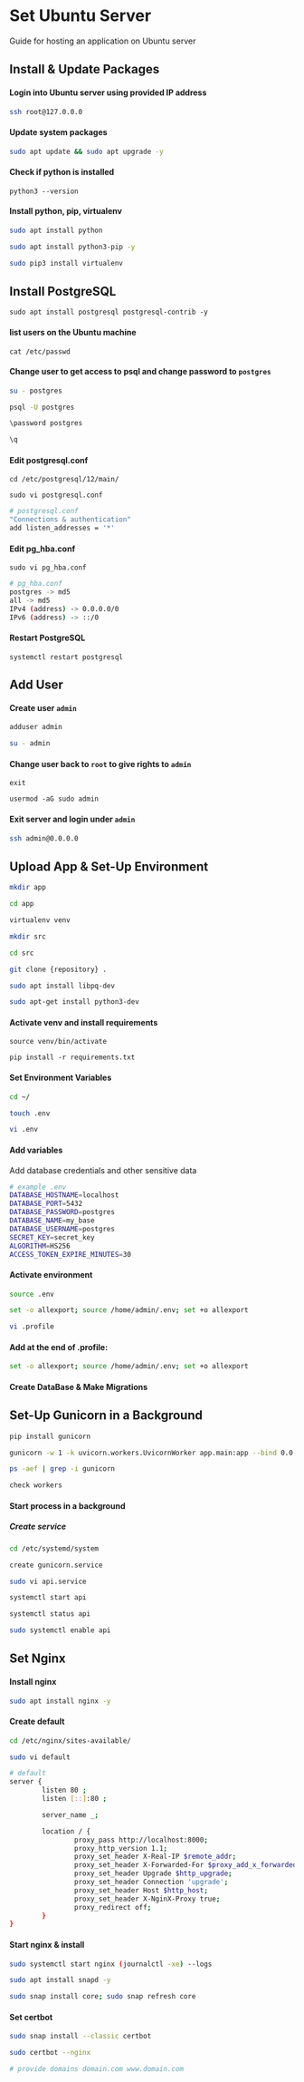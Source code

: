 # Set Ubuntu Server

Guide for hosting an application on Ubuntu server

## Install & Update Packages

#### Login into Ubuntu server using provided IP address

```bash
ssh root@127.0.0.0
```

#### Update system packages

```bash
sudo apt update && sudo apt upgrade -y
```

#### Check if python is installed

```commandline
python3 --version
```

#### Install python, pip, virtualenv

```bash
sudo apt install python

sudo apt install python3-pip -y

sudo pip3 install virtualenv
```

## Install PostgreSQL

```commandline
sudo apt install postgresql postgresql-contrib -y
```

#### list users on the Ubuntu machine

```commandline
cat /etc/passwd
```

#### Change user to get access to psql and change password to `postgres`

```bash
su - postgres

psql -U postgres

\password postgres

\q
```

#### Edit postgresql.conf

```commandline
cd /etc/postgresql/12/main/

sudo vi postgresql.conf
```

```bash
# postgresql.conf
"Connections & authentication"
add listen_addresses = '*'
```

#### Edit pg_hba.conf

```commandline
sudo vi pg_hba.conf
```

```bash
# pg_hba.conf
postgres -> md5
all -> md5
IPv4 (address) -> 0.0.0.0/0
IPv6 (address) -> ::/0
```

#### Restart PostgreSQL

```commandline
systemctl restart postgresql
```

## Add User

#### Create user `admin`

```bash
adduser admin

su - admin
```

#### Change user back to `root` to give rights to `admin`

```commandline
exit

usermod -aG sudo admin
```

#### Exit server and login under `admin`

```bash
ssh admin@0.0.0.0
```

## Upload App & Set-Up Environment

```bash
mkdir app

cd app

virtualenv venv

mkdir src

cd src

git clone {repository} .

sudo apt install libpq-dev

sudo apt-get install python3-dev
```

#### Activate venv and install requirements

```commandline
source venv/bin/activate

pip install -r requirements.txt
```

#### Set Environment Variables

```bash
cd ~/ 

touch .env

vi .env
```

#### Add variables

Add database credentials and other sensitive data

```bash
# example .env
DATABASE_HOSTNAME=localhost
DATABASE_PORT=5432
DATABASE_PASSWORD=postgres
DATABASE_NAME=my_base
DATABASE_USERNAME=postgres
SECRET_KEY=secret_key
ALGORITHM=HS256
ACCESS_TOKEN_EXPIRE_MINUTES=30
```

#### Activate environment

```bash
source .env

set -o allexport; source /home/admin/.env; set +o allexport

vi .profile
```

#### Add at the end of .profile:

```bash
set -o allexport; source /home/admin/.env; set +o allexport
```

#### Create DataBase & Make Migrations

## Set-Up Gunicorn in a Background

```bash
pip install gunicorn

gunicorn -w 1 -k uvicorn.workers.UvicornWorker app.main:app --bind 0.0.0.0:8000

ps -aef | grep -i gunicorn

check workers
```

#### Start process in a background

##### Create service

```bash
cd /etc/systemd/system

create gunicorn.service

sudo vi api.service

systemctl start api

systemctl status api

sudo systemctl enable api
```

## Set Nginx

#### Install nginx

```bash
sudo apt install nginx -y
```

#### Create default

```bash
cd /etc/nginx/sites-available/

sudo vi default
```

```bash
# default
server {
        listen 80 ;
        listen [::]:80 ;

        server_name _;

        location / {
                proxy_pass http://localhost:8000;
                proxy_http_version 1.1;
                proxy_set_header X-Real-IP $remote_addr;
                proxy_set_header X-Forwarded-For $proxy_add_x_forwarded_for;
                proxy_set_header Upgrade $http_upgrade;
                proxy_set_header Connection 'upgrade';
                proxy_set_header Host $http_host;
                proxy_set_header X-NginX-Proxy true;
                proxy_redirect off;
        }
}
```

#### Start nginx & install

```bash
sudo systemctl start nginx (journalctl -xe) --logs

sudo apt install snapd -y

sudo snap install core; sudo snap refresh core
```

#### Set certbot


```bash
sudo snap install --classic certbot

sudo certbot --nginx

# provide domains domain.com www.domain.com
```
